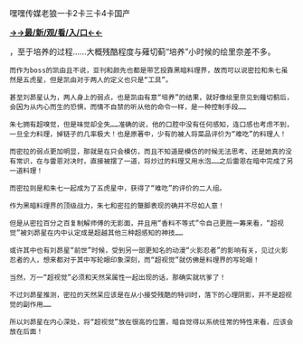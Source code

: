 嘿嘿传媒老狼一卡2卡三卡4卡国产


**<a href="http://www.baidu.com/link?url=7_xtFUWki7hexbSrF9U18DvNUoYAjH8P5i8sQYawypq&wd">→→最/新/观/看/入/口←←</a>**


，至于培养的过程……大概残酷程度与薙切蓟“培养”小时候的绘里奈差不多。

    而作为boss的凯由且不说，亚刊和颜先也都是带艺投靠黑暗料理界，故而可以说密拉和朱七虽然是五虎星，但是凯由对于两人的定义也只是“工具”。

    甚至刘昴星认为，两人身上的弱点，也是凯由有意“培养”的结果，就好像绘里奈见到薙切蓟后，会因为从内心而生的恐惧，而情不自禁的听从他的命令一样，是一种控制手段……

    朱七拥有超嗅觉，但是味觉却全失……准确的说，他的口腔中没有任何感知，连口感也考虑不到，一旦全力料理，掉链子的几率极大！也是原著中，少有的被人将菜品评价为“难吃”的料理人！

    而密拉的弱点更加明显，那就是在只会模仿，而且不知道是模仿的时候无法思考、还是她真的没有常识，在与雷恩对决时，直接被摆了一道，将炒过的料理又用水泡……之后雷恩在暗中完成了另一道料理！

    而密拉则是和朱七一起成为了五虎星中，获得了“难吃”的评价的二人组。

    作为黑暗料理界的顶级战力，朱七和密拉的蹩脚表现的确并不尽如人意！

    但是从密拉百分之百复制解师傅的无影面，并且用“香料不等式”令自己更胜一筹来看，“超视觉”被刘昴星在内中认定成是超越其他三种超感知的神技……

    或许其中也有刘昴星“前世”时候，受到另一部更知名的动漫“火影忍者”的影响有关，见过火影忍者的人，想来都对于其中写轮眼印象深刻，而“超视觉”就仿佛是料理界的写轮眼！

    当然，万一“超视觉”必须和天然呆属性一起出现的话，那确实就坑爹了！

    不过刘昴星推测，密拉的天然呆应该是在从小接受残酷的特训时，落下的心理阴影，并不是超视觉的副作用……

    所以刘昴星在内心深处，将“超视觉”放在很高的位置，暗自觉得以系统往常的特性来看，应该会放在后面！
